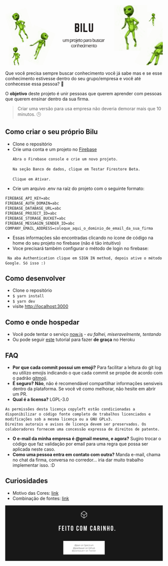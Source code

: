 <p align="center">
  <img src="./_busquem-conhecimento.png" alt="Busquem conhecimento logo" />
</p>

Que você precisa sempre buscar conhecimento você já sabe mas e se esse conhecimento estivesse dentro do seu grupo/empresa e você até conhecesse essa pessoa? 🤔

O **objetivo** deste projeto é unir pessoas que querem aprender com pessoas que querem ensinar dentro da sua firma.

> Criar uma versão para usa empresa não deveria demorar mais que 10 minutos. 🕒

## Como criar o seu próprio Bilu
- Clone o repositório
- Crie uma conta e um projeto no [Firebase](https://firebase.google.com)
  ```
  Abra o Firebase console e crie um novo projeto.
  
  Na seção Banco de dados, clique em Testar Firestore Beta.
  
  Clique em Ativar.
  ```
- Crie um arquivo .env na raíz do projeto com o seguinte formato:
```.env
FIREBASE_API_KEY=abc
FIREBASE_AUTH_DOMAIN=abc
FIREBASE_DATABASE_URL=abc
FIREBASE_PROJECT_ID=abc
FIREBASE_STORAGE_BUCKET=abc
FIREBASE_MESSAGIN_SENDER_ID=abc
COMPANY_EMAIL_ADDRESS=coloque_aqui_o_dominio_de_email_da_sua_firma
```
- Essas informações são encontradas clicando no ícone de código na home do seu projeto no firebase (não é tão intuitivo)
- Voce precisará também configurar o método de login no firebase:
```
 Na aba Authentication clique em SIGN IN method, depois ative o método Google. Só isso :)
```

## Como desenvolver
- Clone o repositório
- `$ yarn install`
- `$ yarn dev`
- visite [http://localhost:3000](http://localhost:3000)

## Como e onde hospedar
- Você pode tentar o serviço [now.js](https://zeit.co/now) - *eu falhei, miseravelmente, tentando*
- Ou pode seguir [este](https://medium.com/@jeanbauer/como-hospedar-uma-aplica%C3%A7%C3%A3o-feita-com-next-js-no-heroku-8557421d7ed6) tutorial para fazer **de graça** no Heroku

## FAQ
- **Por que cada commit possui um emoji?** Para facilitar a leitura do git log eu utilizo emojis indicando o que cada commit se propõe de acordo com o padrão [gitmoji](https://gitmoji.carloscuesta.me/).
- **É seguro?** **Não**, não é recomendável compartilhar informações sensiveis dentro da plataforma. Se você vê como melhorar, não hesite em abrir um PR.
- **Qual é a licensa?** LGPL-3.0 
 ```
As permissões desta licença copyleft estão condicionadas a disponibilizar o código fonte completo de trabalhos licenciados e modificações sob a mesma licença ou a GNU GPLv3.
Direitos autorais e avisos de licença devem ser preservados. Os colaboradores fornecem uma concessão expressa de direitos de patente.
```
- **O e-mail da minha empresa é @gmail mesmo, e agora?** Sugiro trocar o código que faz validação por email para uma regra que possa ser aplicada neste caso.
- **Como uma pessoa entra em contato com outra?** Manda e-mail, chama no chat da firma, conversa no corredor... iria dar muito trabalho implementar isso. :D  

## Curiosidades
- Motivo das Cores: [link](https://www.fastcompany.com/90272442/bye-millennial-pink-living-coral-is-pantones-color-of-the-year) 
- Combinação de fontes: [link](https://fontpair.co/)

<p align="center">
  <img src="./_made-with-carinho.png" alt="Feito com carinho por Jean Bauer" />
</p>
